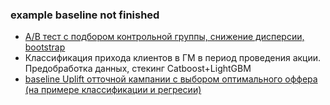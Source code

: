 ### example baseline not finished

- [A/B тест с подбором контрольной группы, снижение дисперсии, bootstrap](https://htmlpreview.github.io/?https://github.com/dansakh/cases_work/blob/main/ab_test-/ab_test-.html)
- Классификация прихода клиентов в ГМ в период проведения акции. Предобработка данных, стекинг Catboost+LightGBM 
- [baseline Uplift отточной кампании с выбором оптимального оффера (на примере классификации и регресии)](https://htmlpreview.github.io/?https://github.com/dansakh/cases_work/blob/main/uplift_baseline_.html)

